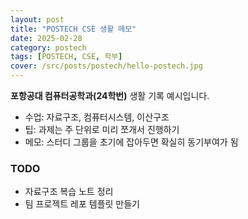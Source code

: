 ```yaml
---
layout: post
title: "POSTECH CSE 생활 메모"
date: 2025-02-28
category: postech
tags: [POSTECH, CSE, 학부]
cover: /src/posts/postech/hello-postech.jpg
---
```


**포항공대 컴퓨터공학과(24학번)** 생활 기록 예시입니다.

- 수업: 자료구조, 컴퓨터시스템, 이산구조
- 팁: 과제는 주 단위로 미리 쪼개서 진행하기
- 메모: 스터디 그룹을 초기에 잡아두면 확실히 동기부여가 됨

### TODO
- 자료구조 복습 노트 정리
- 팀 프로젝트 레포 템플릿 만들기
